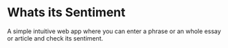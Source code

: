 # Whats its Sentiment
A simple intuitive web app where you can enter a phrase or an whole essay or article and check its sentiment.
